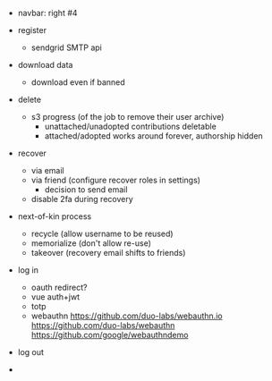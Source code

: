 - navbar: right #4

- register
	- sendgrid SMTP api
- download data
	- download even if banned
- delete
	- s3 progress (of the job to remove their user archive)
		- unattached/unadopted contributions deletable
		- attached/adopted works around forever, authorship hidden
- recover
	- via email
	- via friend (configure recover roles in settings)
		- decision to send email
	- disable 2fa during recovery
- next-of-kin process
	- recycle (allow username to be reused)
	- memorialize (don't allow re-use)
	- takeover (recovery email shifts to friends)
- log in
	- oauth redirect?
	- vue auth+jwt
	- totp
	- webauthn
		https://github.com/duo-labs/webauthn.io
		https://github.com/duo-labs/webauthn
		https://github.com/google/webauthndemo
- log out
- 